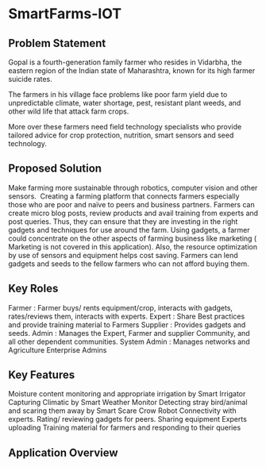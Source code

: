 # SmartFarms-IOT

## Problem Statement

Gopal is a fourth-generation family farmer who resides in Vidarbha, the eastern region of the Indian state of Maharashtra, known for its high farmer suicide rates.

The farmers in his village face problems like poor farm yield due to unpredictable climate, water shortage, pest, resistant plant weeds, and other wild life that attack farm crops. 

More over these farmers need field technology specialists who provide tailored advice for crop protection, nutrition, smart sensors and seed technology.

## Proposed Solution

Make farming more sustainable through robotics, computer vision and other sensors. 
Creating a farming platform that connects farmers especially those who are poor and naïve to peers and business partners. Farmers can create micro blog posts, review products and avail training from experts and post queries. Thus, they can ensure that they are investing in the right gadgets and techniques for use around the farm. 
Using gadgets, a farmer could concentrate on the other aspects of farming business like marketing ( Marketing is not covered in this application).
Also, the resource optimization by use of sensors and equipment helps cost saving. Farmers can lend gadgets and seeds to the fellow farmers who can not afford buying them.

## Key Roles

Farmer : Farmer buys/ rents equipment/crop, interacts with gadgets,   rates/reviews them, interacts with experts.
Expert : Share Best practices and provide training material to Farmers
Supplier : Provides gadgets and seeds.
Admin  : Manages the Expert, Farmer and supplier Community, and all other dependent communities.
System Admin : Manages networks and Agriculture Enterprise Admins

## Key Features

Moisture content monitoring and appropriate irrigation by Smart Irrigator
Capturing Climatic  by Smart Weather Monitor
Detecting stray bird/animal and scaring them away by Smart Scare Crow Robot 
Connectivity with experts.
Rating/ reviewing gadgets for peers.
Sharing equipment
Experts uploading Training material for farmers and responding to their queries

## Application Overview






